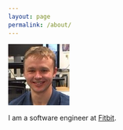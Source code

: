 ```yaml
---
layout: page
permalink: /about/
---
```

<div>
<img id="me" src="/images/me.jpg" alt="Igor Kuplevich"/></p>
</div>
<div>
<p>I am a software engineer at <a href="http://fitbit.com" target="_blank">Fitbit</a>.</p>
</div>